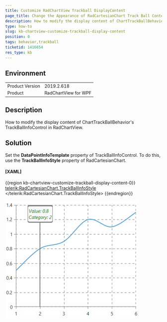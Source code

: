 ```yaml
---
title: Customize RadChartView Trackball DisplayContent 
page_title: Change the Appearance of RadCartesianChart Track Ball Content
description: How to modify the display content of ChartTrackBallBehavior's TrackBallInfoControl in RadChartView.
type: how-to
slug: kb-chartview-customize-trackball-display-content
position: 0
tags: behavior,trackball
ticketid: 1416654
res_type: kb
---
```


## Environment
<table>
    <tbody>
	    <tr>
	    	<td>Product Version</td>
	    	<td>2019.2.618</td>
	    </tr>
	    <tr>
	    	<td>Product</td>
	    	<td>RadChartView for WPF</td>
	    </tr>
    </tbody>
</table>

## Description

How to modify the display content of ChartTrackBallBehavior's TrackBallInfoControl in RadChartView.

## Solution 

Set the __DataPointInfoTemplate__ property of TrackBallInfoControl. To do this, use the __TrackBallInfoStyle__ property of RadCartesianChart.

#### __[XAML]__
{{region kb-chartview-customize-trackball-display-content-0}}
	<telerik:RadCartesianChart.TrackBallInfoStyle>
		<Style TargetType="telerik:TrackBallInfoControl">
			<Setter Property="DataPointInfoTemplate">
				<Setter.Value>
					<DataTemplate>
						<TextBlock Text="{Binding DisplayContent}" Foreground="Green" FontStyle="Italic"/>
					</DataTemplate>
				</Setter.Value>
			</Setter>
		</Style>
	</telerik:RadCartesianChart.TrackBallInfoStyle>
{{endregion}}

![{{ site.framework_name }} RadChartView Customize Trackball DisplayContent](images/kb-chartview-customize-trackball-display-content-0.png)